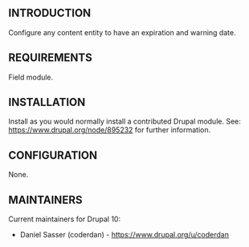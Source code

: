## INTRODUCTION

Configure any content entity to have an expiration and warning date.

## REQUIREMENTS

Field module.

## INSTALLATION

Install as you would normally install a contributed Drupal module.
See: https://www.drupal.org/node/895232 for further information.

## CONFIGURATION

None.

## MAINTAINERS

Current maintainers for Drupal 10:

- Daniel Sasser (coderdan) - https://www.drupal.org/u/coderdan
